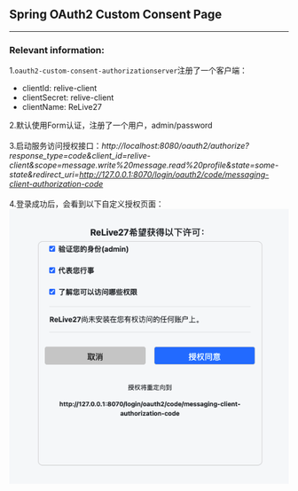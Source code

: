 ## Spring OAuth2 Custom Consent Page

---
### Relevant information:
1.`oauth2-custom-consent-authorizationserver`注册了一个客户端：

- clientId: relive-client
- clientSecret: relive-client
- clientName: ReLive27

2.默认使用Form认证，注册了一个用户，admin/password<br><br>
3.启动服务访问授权接口：*http://localhost:8080/oauth2/authorize?response_type=code&client_id=relive-client&scope=message.write%20message.read%20profile&state=some-state&redirect_uri=http://127.0.0.1:8070/login/oauth2/code/messaging-client-authorization-code*
<br><br>
4.登录成功后，会看到以下自定义授权页面：<br>
![](./image/custom-page.png)